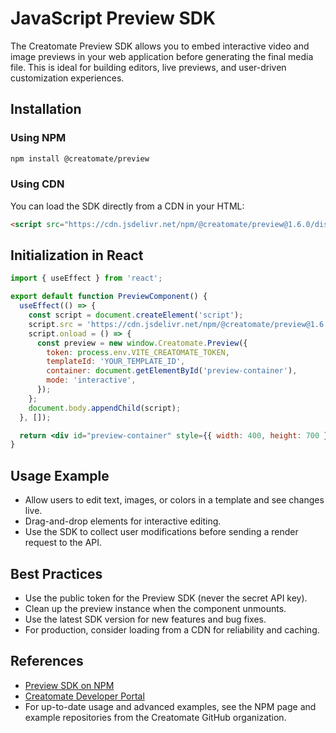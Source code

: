 # JavaScript Preview SDK

The Creatomate Preview SDK allows you to embed interactive video and image previews in your web application before generating the final media file. This is ideal for building editors, live previews, and user-driven customization experiences.

## Installation

### Using NPM
```bash
npm install @creatomate/preview
```

### Using CDN
You can load the SDK directly from a CDN in your HTML:
```html
<script src="https://cdn.jsdelivr.net/npm/@creatomate/preview@1.6.0/dist/creatomate-preview.min.js"></script>
```

## Initialization in React

```jsx
import { useEffect } from 'react';

export default function PreviewComponent() {
  useEffect(() => {
    const script = document.createElement('script');
    script.src = 'https://cdn.jsdelivr.net/npm/@creatomate/preview@1.6.0/dist/creatomate-preview.min.js';
    script.onload = () => {
      const preview = new window.Creatomate.Preview({
        token: process.env.VITE_CREATOMATE_TOKEN,
        templateId: 'YOUR_TEMPLATE_ID',
        container: document.getElementById('preview-container'),
        mode: 'interactive',
      });
    };
    document.body.appendChild(script);
  }, []);

  return <div id="preview-container" style={{ width: 400, height: 700 }} />;
}
```

## Usage Example

- Allow users to edit text, images, or colors in a template and see changes live.
- Drag-and-drop elements for interactive editing.
- Use the SDK to collect user modifications before sending a render request to the API.

## Best Practices
- Use the public token for the Preview SDK (never the secret API key).
- Clean up the preview instance when the component unmounts.
- Use the latest SDK version for new features and bug fixes.
- For production, consider loading from a CDN for reliability and caching.

## References
- [Preview SDK on NPM](https://www.npmjs.com/package/@creatomate/preview)
- [Creatomate Developer Portal](https://creatomate.com/developers)
- For up-to-date usage and advanced examples, see the NPM page and example repositories from the Creatomate GitHub organization. 